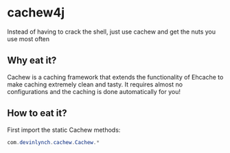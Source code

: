 # cachew4j
Instead of having to crack the shell, just use cachew and get the nuts you use most often

## Why eat it?

Cachew is a caching framework that extends the functionality of Ehcache to make caching extremely clean and tasty.  It requires almost no configurations and the caching is done automatically for you!

## How to eat it?

First import the static Cachew methods:
```java
com.devinlynch.cachew.Cachew.*
```
